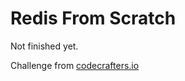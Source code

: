 # Redis From Scratch

Not finished yet.

Challenge from [codecrafters.io](https://app.codecrafters.io/courses/redis/overview)
